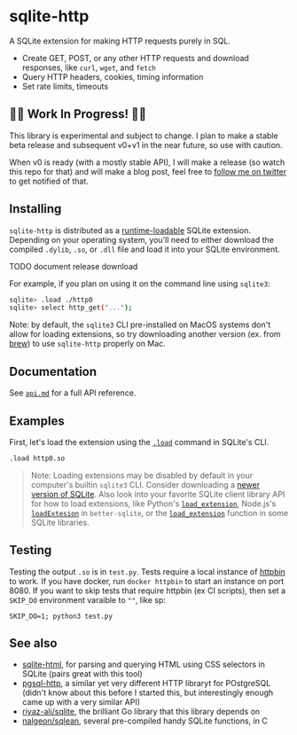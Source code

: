 # sqlite-http

A SQLite extension for making HTTP requests purely in SQL.

- Create GET, POST, or any other HTTP requests and download responses, like `curl`, `wget`, and `fetch`
- Query HTTP headers, cookies, timing information
- Set rate limits, timeouts

## 🚧🚧 Work In Progress! 🚧🚧

This library is experimental and subject to change. I plan to make a stable beta release and subsequent v0+v1 in the near future, so use with caution.

When v0 is ready (with a mostly stable API), I will make a release (so watch this repo for that) and will make a blog post, feel free to [follow me on twitter](https://twitter.com/agarcia_me) to get notified of that.

## Installing

`sqlite-http` is distributed as a [runtime-loadable](https://www.sqlite.org/loadext.html) SQLite extension. Depending on your operating system, you'll need to either download the compiled `.dylib`, `.so`, or `.dll` file and load it
into your SQLite environment.

TODO document release download

For example, if you plan on using it on the command line using `sqlite3`:

```bash
sqlite> .load ./http0
sqlite> select http_get("...");
```

Note: by default, the `sqlite3` CLI pre-installed on MacOS systems don't allow for loading extensions, so try downloading another version (ex. from [brew](https://formulae.brew.sh/formula/sqlite)) to use `sqlite-http` properly on Mac.

## Documentation

See [`api.md`](./api.md) for a full API reference.

## Examples

First, let's load the extension using the [`.load`](https://www.sqlite.org/cli.html#loading_extensions) command in SQLite's CLI.

```sql
.load http0.so
```

> Note: Loading extensions may be disabled by default in your computer's builtin `sqlite3` CLI. Consider downloading a [newer version of SQLite](https://sqlite.org/download.html). Also look into your favorite SQLite client library API for how to load extensions, like Python's [`load_extension`](https://docs.python.org/3/library/sqlite3.html#sqlite3.Connection.load_extension), Node.js's [`loadExtesion`](https://github.com/JoshuaWise/better-sqlite3/blob/master/docs/api.md#loadextensionpath-entrypoint---this) in `better-sqlite`, or the [`load_extension`](https://www.sqlite.org/lang_corefunc.html#load_extension) function in some SQLite libraries.

## Testing

Testing the output `.so` is in `test.py`. Tests require a local instance of [httpbin](https://httpbin.org/) to work. If you have docker, run `docker httpbin` to start an instance on port 8080. If you want to skip tests that require httpbin (ex CI scripts), then set a `SKIP_DO` environment varaible to `""`, like sp:

```
SKIP_DO=1; python3 test.py
```

## See also

- [sqlite-html](https://github.com/asg017/sqlite-html), for parsing and querying HTML using CSS selectors in SQLite (pairs great with this tool)
- [pgsql-http](https://github.com/pramsey/pgsql-http), a similar yet very different HTTP libraryt for POstgreSQL (didn't know about this before I started this, but interestingly enough came up with a very similar API)
- [riyaz-ali/sqlite](https://github.com/riyaz-ali/sqlite), the brilliant Go library that this library depends on
- [nalgeon/sqlean](https://github.com/nalgeon/sqlean), several pre-compiled handy SQLite functions, in C
